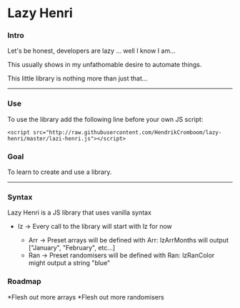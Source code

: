 # Lazy Henri

### Intro

Let's be honest, developers are lazy ... well I know I am...

This usually shows in my unfathomable desire to automate things.

This little library is nothing more than just that...

---

### Use

To use the library add the following line before your own JS script:

`<script src="http://raw.githubusercontent.com/HendrikCromboom/lazy-henri/master/lazi-henri.js"></script>`

### Goal

To learn to create and use a library.

---

### Syntax

Lazy Henri is a JS library that uses vanilla syntax

* lz -> Every call to the library will start with lz for now

    * Arr -> Preset arrays will be defined with Arr: lzArrMonths will output ["January", "February", etc...]
    * Ran -> Preset randomisers will be defined with Ran: lzRanColor might output a string "blue" 
    
### Roadmap         

*Flesh out more arrays
*Flesh out more randomisers